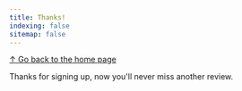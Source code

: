```yaml
---
title: Thanks!
indexing: false
sitemap: false
---
```

[↑ Go back to the home page](/)

Thanks for signing up, now you'll never miss another review.
